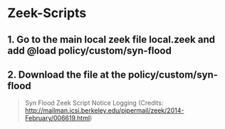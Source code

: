 # Zeek-Scripts

## 1. Go to the main local zeek file local.zeek and add @load policy/custom/syn-flood
## 2. Download the file at the policy/custom/syn-flood

> Syn Flood Zeek Script Notice Logging (Credits: http://mailman.icsi.berkeley.edu/pipermail/zeek/2014-February/006619.html)
